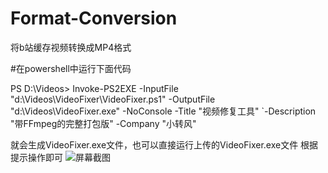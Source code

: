 # Format-Conversion
将b站缓存视频转换成MP4格式

#在powershell中运行下面代码

PS D:\Videos> Invoke-PS2EXE -InputFile "d:\Videos\VideoFixer\VideoFixer.ps1" -OutputFile "d:\Videos\VideoFixer.exe" -NoConsole -Title "视频修复工具" `-Description "带FFmpeg的完整打包版"  -Company "小转风"

就会生成VideoFixer.exe文件，也可以直接运行上传的VideoFixer.exe文件
根据提示操作即可
![屏幕截图](https://github.com/user-attachments/assets/a737da7d-29c3-4fdc-aebc-8ee7e2ab5213)
